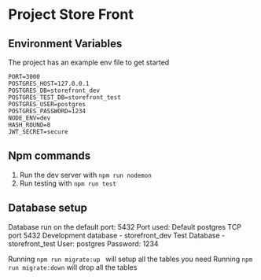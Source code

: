 # Project Store Front

## Environment Variables

The project has an example env file to get started

```
PORT=3000
POSTGRES_HOST=127.0.0.1
POSTGRES_DB=storefront_dev
POSTGRES_TEST_DB=storefront_test
POSTGRES_USER=postgres
POSTGRES_PASSWORD=1234
NODE_ENV=dev
HASH_ROUND=8
JWT_SECRET=secure
```

## Npm commands

1. Run the dev server with `npm run nodemon`
2. Run testing with `npm run test`

## Database setup

Database run on the default port: 5432
Port used: Default postgres TCP port 5432
Development database - storefront_dev
Test Database - storefront_test
User: postgres
Password: 1234

Running `npm run migrate:up ` will setup all the tables you need
Running `npm run migrate:down` will drop all the tables
